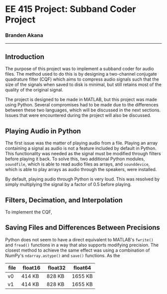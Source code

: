 # EE 415 Project: Subband Coder Project
### Branden Akana
---

## Introduction
The purpose of this project was to implement a subband coder for audio files. The method used to do this is by designing a two-channel conjugate quadrature filter (CQF) which aims to compress audio signals such that the size of the signals when saved to disk is minimal, but still retains most of the quality of the original signal.

The project is designed to be made in MATLAB, but this project was made using Python. Several compromises had to be made due to the differences between these two languages, which will be discussed in the next sections. Issues that were encountered during the project will also be discussed.

## Playing Audio in Python
The first issue was the matter of playing audio from a file. Playing an array containing a signal as audio is not a feature included by default in Python. This functionality was needed as the signal must be modified through filters before playing it back. To solve this, two additional Python modules, `soundfile`, which is able to read audio files as arrays, and `sounddevice`, which is able to play arrays as audio through the speakers, were installed.

By default, playing audio through Python is very loud. This was resolved by simply multiplying the signal by a factor of 0.5 before playing.

## Filters, Decimation, and Interpolation
To implement the CQF, 


## Saving Files and Differences Between Precisions
Python does not seem to have a direct equivalent to MATLAB's `fwrite()` and `fread()` functions in a way that also supports modifying precision. The closest method to achieve the same effect was using a combination of NumPy's `ndarray.astype()` and `save()` functions. As the 

| file | float16 | float32 | float64 |
|------|---------|---------|---------|
| v0   | 414 KB  | 828 KB  | 1655 KB |
| v1   | 414 KB  | 828 KB  | 1655 KB |